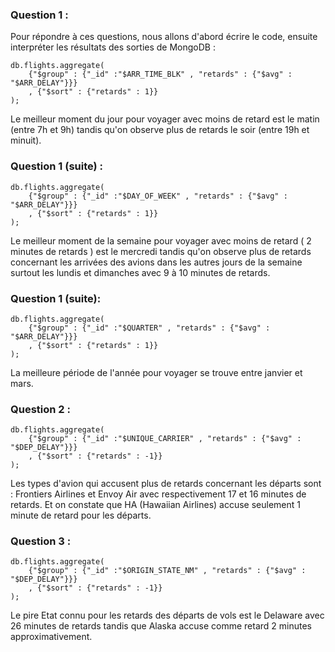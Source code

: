 ### Question 1 : ###

Pour répondre à ces questions, nous allons d'abord écrire le code, ensuite interpréter les résultats des sorties de MongoDB :

```
db.flights.aggregate(
    {"$group" : {"_id" :"$ARR_TIME_BLK" , "retards" : {"$avg" : "$ARR_DELAY"}}}
    , {"$sort" : {"retards" : 1}}
);
```
Le meilleur moment du jour pour voyager avec moins de retard est le matin (entre 7h et 9h) tandis qu'on observe plus de retards le soir 
(entre 19h et minuit).

### Question 1 (suite) : ###

```
db.flights.aggregate(
    {"$group" : {"_id" :"$DAY_OF_WEEK" , "retards" : {"$avg" : "$ARR_DELAY"}}}
    , {"$sort" : {"retards" : 1}}
);
```

Le meilleur moment de la semaine pour voyager avec moins de retard ( 2 minutes de retards ) est le mercredi tandis qu'on observe plus de 
retards concernant les arrivées des avions dans les autres jours de la semaine surtout les lundis et dimanches avec 9 à 10 minutes de retards.


### Question 1 (suite): ###


```
db.flights.aggregate(
    {"$group" : {"_id" :"$QUARTER" , "retards" : {"$avg" : "$ARR_DELAY"}}}
    , {"$sort" : {"retards" : 1}}
);
```
La meilleure période de l'année pour voyager se trouve entre janvier et mars.

### Question 2 : ###


```
db.flights.aggregate(
    {"$group" : {"_id" :"$UNIQUE_CARRIER" , "retards" : {"$avg" : "$DEP_DELAY"}}}
    , {"$sort" : {"retards" : -1}}
);
```

Les types d'avion qui accusent plus de retards concernant les départs sont : Frontiers Airlines et Envoy Air avec respectivement 17 et 16 minutes de retards. Et on 
constate que HA (Hawaiian Airlines) accuse seulement 1 minute de retard pour les départs.

### Question 3 : ###

```
db.flights.aggregate(
    {"$group" : {"_id" :"$ORIGIN_STATE_NM" , "retards" : {"$avg" : "$DEP_DELAY"}}}
    , {"$sort" : {"retards" : -1}}
);
```

Le pire Etat connu pour les retards des départs de vols est le Delaware avec 26 minutes de retards tandis que Alaska accuse comme
retard 2 minutes approximativement.











